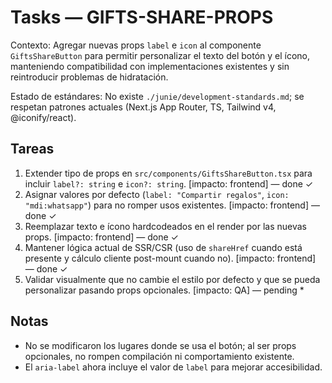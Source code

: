 # Tasks — GIFTS-SHARE-PROPS

Contexto: Agregar nuevas props `label` e `icon` al componente `GiftsShareButton` para permitir personalizar el texto del botón y el ícono, manteniendo compatibilidad con implementaciones existentes y sin reintroducir problemas de hidratación.

Estado de estándares: No existe `./junie/development-standards.md`; se respetan patrones actuales (Next.js App Router, TS, Tailwind v4, @iconify/react).

## Tareas
1. Extender tipo de props en `src/components/GiftsShareButton.tsx` para incluir `label?: string` e `icon?: string`. [impacto: frontend] — done ✓
2. Asignar valores por defecto (`label: "Compartir regalos"`, `icon: "mdi:whatsapp"`) para no romper usos existentes. [impacto: frontend] — done ✓
3. Reemplazar texto e ícono hardcodeados en el render por las nuevas props. [impacto: frontend] — done ✓
4. Mantener lógica actual de SSR/CSR (uso de `shareHref` cuando está presente y cálculo cliente post-mount cuando no). [impacto: frontend] — done ✓
5. Validar visualmente que no cambie el estilo por defecto y que se pueda personalizar pasando props opcionales. [impacto: QA] — pending *

## Notas
- No se modificaron los lugares donde se usa el botón; al ser props opcionales, no rompen compilación ni comportamiento existente.
- El `aria-label` ahora incluye el valor de `label` para mejorar accesibilidad.
